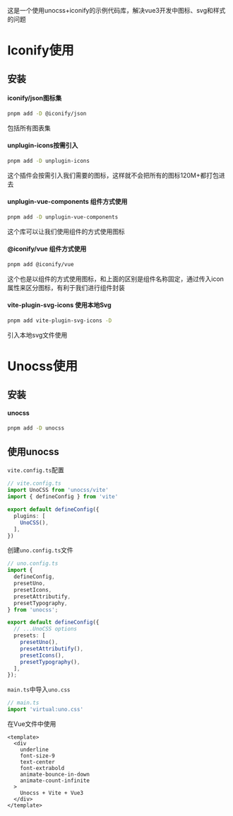 这是一个使用unocss+iconify的示例代码库，解决vue3开发中图标、svg和样式的问题

# Iconify使用

## 安装

#### iconify/json图标集

```Bash
pnpm add -D @iconify/json
```

包括所有图表集

#### unplugin-icons按需引入

```Bash
pnpm add -D unplugin-icons
```

这个插件会按需引入我们需要的图标，这样就不会把所有的图标120M+都打包进去

#### unplugin-vue-components 组件方式使用

```Bash
pnpm add -D unplugin-vue-components
```

这个库可以让我们使用组件的方式使用图标

#### @iconify/vue 组件方式使用

```Bash
pnpm add @iconify/vue
```

这个也是以组件的方式使用图标，和上面的区别是组件名称固定，通过传入icon属性来区分图标，有利于我们进行组件封装

#### vite-plugin-svg-icons 使用本地Svg

```Bash
pnpm add vite-plugin-svg-icons -D
```

引入本地svg文件使用

# Unocss使用
## 安装

#### unocss

```Bash
pnpm add -D unocss
```

## 使用unocss

`vite.config.ts`配置

```TypeScript
// vite.config.ts
import UnoCSS from 'unocss/vite'
import { defineConfig } from 'vite'

export default defineConfig({
  plugins: [
    UnoCSS(),
  ],
})
```

创建`uno.config.ts`文件

```TypeScript
// uno.config.ts
import {
  defineConfig,
  presetUno,
  presetIcons,
  presetAttributify,
  presetTypography,
} from 'unocss';

export default defineConfig({
  // ...UnoCSS options
  presets: [
    presetUno(),
    presetAttributify(),
    presetIcons(),
    presetTypography(),
  ],
});

```

`main.ts`中导入`uno.css`

```TypeScript
// main.ts
import 'virtual:uno.css'
```

在Vue文件中使用

```Vue
<template>
  <div
    underline
    font-size-9
    text-center
    font-extrabold
    animate-bounce-in-down
    animate-count-infinite
  >
    Unocss + Vite + Vue3
  </div>
</template>
```

